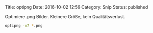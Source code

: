 Title: optipng
Date: 2016-10-02 12:56
Category: Snip
Status: published

Optimiere .png Bilder. Kleinere Größe, kein Qualitätsverlust.

```bash
optipng -o7 *.png
```
